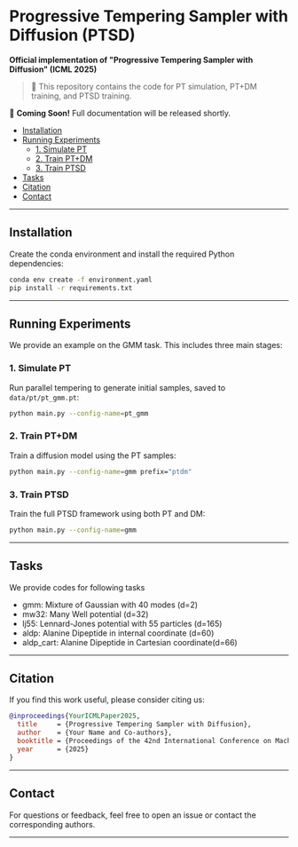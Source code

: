 # Progressive Tempering Sampler with Diffusion (PTSD)

**Official implementation of "Progressive Tempering Sampler with Diffusion" (ICML 2025)**  

> 🔬 This repository contains the code for PT simulation, PT+DM training, and PTSD training.

🚧 **Coming Soon!** Full documentation will be released shortly.

- [Installation](#installation)
- [Running Experiments](#running-experiments)
  - [1. Simulate PT](#1-simulate-parallel-tempering-pt)
  - [2. Train PT+DM](#2-train-ptdm-diffusion-matching)
  - [3. Train PTSD](#3-train-ptsd-progressive-tempering-sampler-with-diffusion)
- [Tasks](#tasks)
- [Citation](#citation)
- [Contact](#contact)

---

## Installation

Create the conda environment and install the required Python dependencies:

```bash
conda env create -f environment.yaml
pip install -r requirements.txt
```

---

## Running Experiments

We provide an example on the GMM task. This includes three main stages:

### 1. Simulate PT

Run parallel tempering to generate initial samples, saved to `data/pt/pt_gmm.pt`:

```bash
python main.py --config-name=pt_gmm
```

### 2. Train PT+DM

Train a diffusion model using the PT samples:

```bash
python main.py --config-name=gmm prefix="ptdm"
```

### 3. Train PTSD
Train the full PTSD framework using both PT and DM:

```bash
python main.py --config-name=gmm
```

---

## Tasks
We provide codes for following tasks
 - gmm: Mixture of Gaussian with 40 modes (d=2)
 - mw32: Many Well potential (d=32)
 - lj55: Lennard-Jones potential with 55 particles (d=165)
 - aldp: Alanine Dipeptide in internal coordinate (d=60)
 - aldp_cart: Alanine Dipeptide in Cartesian coordinate(d=66)

---

## Citation

If you find this work useful, please consider citing us:

```bibtex
@inproceedings{YourICMLPaper2025,
  title     = {Progressive Tempering Sampler with Diffusion},
  author    = {Your Name and Co-authors},
  booktitle = {Proceedings of the 42nd International Conference on Machine Learning},
  year      = {2025}
}
```

---

## Contact

For questions or feedback, feel free to open an issue or contact the corresponding authors.

---